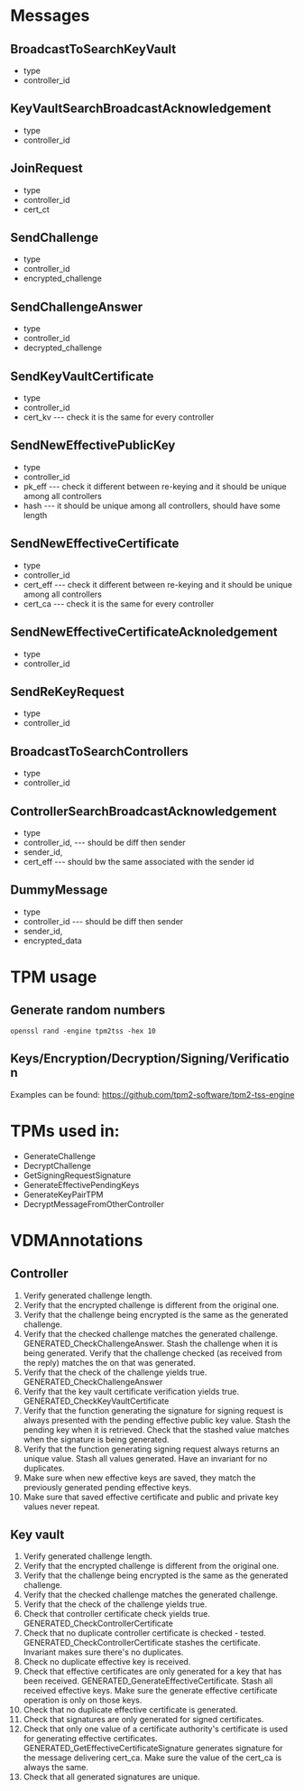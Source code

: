 # Messages
## BroadcastToSearchKeyVault
* type
* controller_id

## KeyVaultSearchBroadcastAcknowledgement
* type
* controller_id

## JoinRequest
* type
* controller_id
* cert_ct

## SendChallenge
* type
* controller_id
* encrypted_challenge

## SendChallengeAnswer
* type
* controller_id
* decrypted_challenge

## SendKeyVaultCertificate
* type
* controller_id
* cert_kv --- check it is the same for every controller

## SendNewEffectivePublicKey
* type
* controller_id
* pk_eff --- check it different between re-keying and it should be unique among all controllers
* hash --- it should be unique among all controllers, should have some length

## SendNewEffectiveCertificate
* type
* controller_id
* cert_eff --- check it different between re-keying and it should be unique among all controllers
* cert_ca --- check it is the same for every controller

## SendNewEffectiveCertificateAcknoledgement
* type
* controller_id

## SendReKeyRequest
* type
* controller_id

## BroadcastToSearchControllers
* type
* controller_id

## ControllerSearchBroadcastAcknowledgement
* type
* controller_id, --- should be diff then sender
* sender_id,
* cert_eff --- should bw the same associated with the sender id

## DummyMessage
* type
* controller_id --- should be diff then sender
* sender_id,
* encrypted_data

# TPM usage
## Generate random numbers

    openssl rand -engine tpm2tss -hex 10 

## Keys/Encryption/Decryption/Signing/Verification
Examples can be found: https://github.com/tpm2-software/tpm2-tss-engine

# TPMs used in:
* GenerateChallenge
* DecryptChallenge
* GetSigningRequestSignature
* GenerateEffectivePendingKeys
* GenerateKeyPairTPM
* DecryptMessageFromOtherController

# VDMAnnotations

## Controller

1. Verify generated challenge length.
2. Verify that the encrypted challenge is different from the original one. 
3. Verify that the challenge being encrypted is the same as the generated challenge.
4. Verify that the checked challenge matches the generated challenge.
    GENERATED_CheckChallengeAnswer. Stash the challenge when it is being generated. Verify that the challenge checked (as received from the reply) matches the on that was generated.
5. Verify that the check of the challenge yields true.
    GENERATED_CheckChallengeAnswer
6. Verify that the key vault certificate verification yields true.
    GENERATED_CheckKeyVaultCertificate
7. Verify that the function generating the signature for signing request is always presented with the pending effective public key value.
    Stash the pending key when it is retrieved. Check that the stashed value matches when the signature is being generated. 
8. Verify that the function generating signing request always returns an unique value.
    Stash all values generated. Have an invariant for no duplicates.
9. Make sure when new effective keys are saved, they match the previously generated pending effective keys.
10. Make sure that saved effective certificate and public and private key values never repeat.

## Key vault
1. Verify generated challenge length.
2. Verify that the encrypted challenge is different from the original one. 
3. Verify that the challenge being encrypted is the same as the generated challenge.
4. Verify that the checked challenge matches the generated challenge.
5. Verify that the check of the challenge yields true.
6. Check that controller certificate check yields true.
    GENERATED_CheckControllerCertificate
7. Check that no duplicate controller certificate is checked - tested.
    GENERATED_CheckControllerCertificate stashes the certificate. Invariant makes sure there's no duplicates.
8. Check no duplicate effective key is received.
9. Check that effective certificates are only generated for a key that has been received.
    GENERATED_GenerateEffectiveCertificate. Stash all received effective keys. Make sure the generate effective certificate operation is only on those keys.
10. Check that no duplicate effective certificate is generated.
11. Check that signatures are only generated for signed certificates.
12. Check that only one value of a certificate authority's certificate is used for generating effective certificates.
    GENERATED_GetEffectiveCertificateSignature generates signature for the message delivering cert_ca. Make sure the value of the cert_ca is always the same.
13. Check that all generated signatures are unique.
